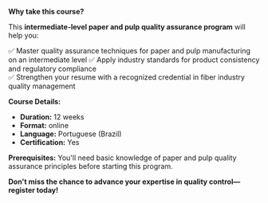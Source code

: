**Why take this course?**

This **intermediate-level paper and pulp quality assurance program** will help you:

✅ Master quality assurance techniques for paper and pulp manufacturing on an intermediate level
✅ Apply industry standards for product consistency and regulatory compliance  
✅ Strengthen your resume with a recognized credential in fiber industry quality management

**Course Details:**
- **Duration:** 12 weeks
- **Format:** online
- **Language:** Portuguese (Brazil)
- **Certification:** Yes

**Prerequisites:**
You'll need basic knowledge of paper and pulp quality assurance principles before starting this program.

**Don't miss the chance to advance your expertise in quality control—register today!**
